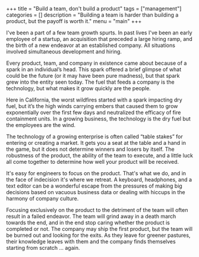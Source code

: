 +++
title = "Build a team, don't build a product"
tags = ["management"]
categories = []
description = "Building a team is harder than building a product, but the payoff is worth it."
menu = "main"
+++

I've been a part of a few team growth spurts. In past lives I've been an early employee of a startup, an acquisition that preceded a large hiring ramp, and the birth of a new endeavor at an established company. All situations involved simultaneous development and hiring. 

Every product, team, and company in existence came about because of a spark in an individual’s head. This spark offered a brief glimpse of what could be the future (or it may have been pure madness), but that spark grew into the entity seen today. The fuel that feeds a company is the technology, but what makes it grow quickly are the people.

Here in California, the worst wildfires started with a spark impacting dry fuel, but it’s the high winds carrying embers that caused them to grow exponentially over the first few days and neutralized the efficacy of fire containment units. In a growing business, the technology is the dry fuel but the employees are the wind.

The technology of a growing enterprise is often called “table stakes” for entering or creating a market. It gets you a seat at the table and a hand in the game, but it does not determine winners and losers by itself. The robustness of the product, the ability of the team to execute, and a little luck all come together to determine how well your product will be received. 

It's easy for engineers to focus on the product. That's what we do, and in the face of indecision it's where we retreat. A keyboard, headphones, and a text editor can be a wonderful escape from the pressures of making big decisions based on vacuous business data or dealing with hiccups in the harmony of company culture.

Focusing exclusively on the product to the detriment of the team will often result in a failed endeavor. The team will grind away in a death march towards the end, and in the end stop caring whether the product is completed or not. The company may ship the first product, but the team will be burned out and looking for the exits. As they leave for greener pastures, their knowledge leaves with them and the company finds themselves starting from scratch … again.

<!--more-->
